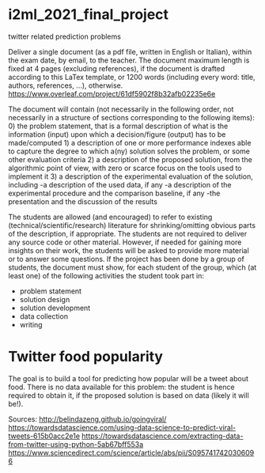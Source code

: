 # i2ml_2021_final_project
twitter related prediction problems

Deliver a single document (as a pdf file, written in English or Italian), within the exam date, by email, to the teacher. The document maximum length is fixed at 4 pages (excluding references), if the document is drafted according to this LaTex template, or 1200 words (including every word: title, authors, references, …), otherwise.
https://www.overleaf.com/project/61df5902f8b32afb02235e6e

The document will contain (not necessarily in the following order, not necessarily in a structure of sections corresponding to the following items):
    0) the problem statement, that is a formal description of what is the information (input) upon which a decision/figure (output) has to be made/computed
    1) a description of one or more performance indexes able to capture the degree to which a(ny) solution solves the problem, or some other evaluation criteria
    2) a description of the proposed solution, from the algorithmic point of view, with zero or scarce focus on the tools used to implement it
    3) a description of the experimental evaluation of the solution, including
        -a description of the used data, if any
        -a description of the experimental procedure and the comparison baseline, if any
        -the presentation and the discussion of the results

The students are allowed (and encouraged) to refer to existing (technical/scientific/research) literature for shrinking/omitting obvious parts of the description, if appropriate. The students are not required to deliver any source code or other material. However, if needed for gaining more insights on their work, the students will be asked to provide more material or to answer some questions. If the project has been done by a group of students, the document must show, for each student of the group, which (at least one) of the following activities the student took part in:
   - problem statement
   - solution design
   - solution development
   - data collection
   - writing

# Twitter food popularity
The goal is to build a tool for predicting how popular will be a tweet about food. 
There is no data available for this problem: the student is hence required to obtain it, if the proposed solution is based on data (likely it will be!).

Sources:
http://belindazeng.github.io/goingviral/
https://towardsdatascience.com/using-data-science-to-predict-viral-tweets-615b0acc2e1e
https://towardsdatascience.com/extracting-data-from-twitter-using-python-5ab67bff553a
https://www.sciencedirect.com/science/article/abs/pii/S0957417420306096